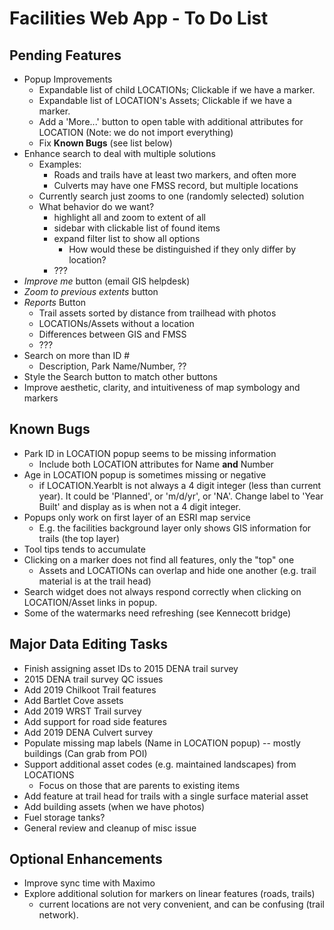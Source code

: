 Facilities Web App - To Do List
===============================

Pending Features
----------------
* Popup Improvements
  - Expandable list of child LOCATIONs;  Clickable if we have a marker.
  - Expandable list of LOCATION's Assets;  Clickable if we have a marker.
  - Add a 'More...' button to open table with additional attributes for LOCATION (Note: we do not import everything)
  - Fix **Known Bugs** (see list below)
* Enhance search to deal with multiple solutions
  - Examples:
    - Roads and trails have at least two markers, and often more
    - Culverts may have one FMSS record, but multiple locations
  - Currently search just zooms to one (randomly selected) solution
  - What behavior do we want?
    - highlight all and zoom to extent of all
    - sidebar with clickable list of found items
    - expand filter list to show all options
      - How would these be distinguished if they only differ by location? 
    - ??? 
* _Improve me_ button (email GIS helpdesk)
* _Zoom to previous extents_ button
* _Reports_ Button
  - Trail assets sorted by distance from trailhead with photos
  - LOCATIONs/Assets without a location
  - Differences between GIS and FMSS
  - ???
* Search on more than ID #
  - Description, Park Name/Number, ??
* Style the Search button to match other buttons
* Improve aesthetic, clarity, and intuitiveness of map symbology and markers


Known Bugs
----------
* Park ID in LOCATION popup seems to be missing information
  - Include both LOCATION attributes for Name **and** Number
* Age in LOCATION popup is sometimes missing or negative
  - if LOCATION.Yearblt is not always a 4 digit integer (less than current year).
    It could be 'Planned', or 'm/d/yr', or 'NA'.
    Change label to 'Year Built' and display as is when not a 4 digit integer.
* Popups only work on first layer of an ESRI map service
  - E.g. the facilities background layer only shows GIS information for trails (the top layer)
* Tool tips tends to accumulate
* Clicking on a marker does not find all features, only the "top" one
  - Assets and LOCATIONs can overlap and hide one another (e.g. trail material is at the trail head)
* Search widget does not always respond correctly when clicking on LOCATION/Asset links in popup.
* Some of the watermarks need refreshing (see Kennecott bridge)


Major Data Editing Tasks
------------------------
* Finish assigning asset IDs to 2015 DENA trail survey
* 2015 DENA trail survey QC issues
* Add 2019 Chilkoot Trail features
* Add Bartlet Cove assets
* Add 2019 WRST Trail survey
* Add support for road side features
* Add 2019 DENA Culvert survey
* Populate missing map labels (Name in LOCATION popup) -- mostly buildings (Can grab from POI)
* Support additional asset codes (e.g. maintained landscapes) from LOCATIONS
  - Focus on those that are parents to existing items
* Add feature at trail head for trails with a single surface material asset
* Add building assets (when we have photos)
* Fuel storage tanks?
* General review and cleanup of misc issue


Optional Enhancements
---------------------
* Improve sync time with Maximo
* Explore additional solution for markers on linear features (roads, trails)
  - current locations are not very convenient, and can be confusing (trail network).
